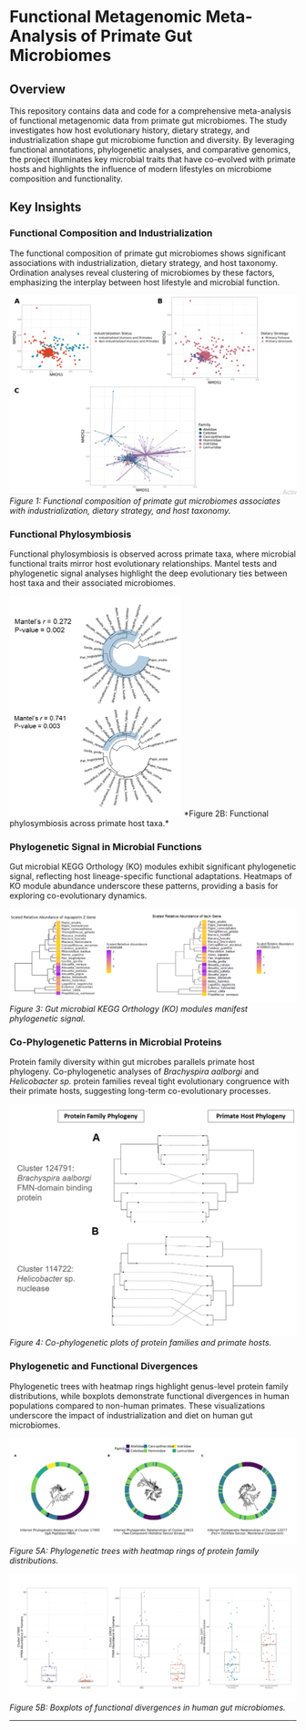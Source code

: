 # Functional Metagenomic Meta-Analysis of Primate Gut Microbiomes

## Overview

This repository contains data and code for a comprehensive meta-analysis of functional metagenomic data from primate gut microbiomes. The study investigates how host evolutionary history, dietary strategy, and industrialization shape gut microbiome function and diversity. By leveraging functional annotations, phylogenetic analyses, and comparative genomics, the project illuminates key microbial traits that have co-evolved with primate hosts and highlights the influence of modern lifestyles on microbiome composition and functionality.

## Key Insights

### Functional Composition and Industrialization

The functional composition of primate gut microbiomes shows significant associations with industrialization, dietary strategy, and host taxonomy. Ordination analyses reveal clustering of microbiomes by these factors, emphasizing the interplay between host lifestyle and microbial function.

![Functional composition ordinations](results/figures/ordinations.png)
*Figure 1: Functional composition of primate gut microbiomes associates with industrialization, dietary strategy, and host taxonomy.*

### Functional Phylosymbiosis

Functional phylosymbiosis is observed across primate taxa, where microbial functional traits mirror host evolutionary relationships. Mantel tests and phylogenetic signal analyses highlight the deep evolutionary ties between host taxa and their associated microbiomes.

<img src="results/figures/micro_mantel.png" alt="Functional phylosymbiosis" style="width:60%; height:60%;">
*Figure 2B: Functional phylosymbiosis across primate host taxa.*

### Phylogenetic Signal in Microbial Functions

Gut microbial KEGG Orthology (KO) modules exhibit significant phylogenetic signal, reflecting host lineage-specific functional adaptations. Heatmaps of KO module abundance underscore these patterns, providing a basis for exploring co-evolutionary dynamics.

![Phylogenetic signal in microbial functions](results/figures/pagels_heatmaps.png)
*Figure 3: Gut microbial KEGG Orthology (KO) modules manifest phylogenetic signal.*

### Co-Phylogenetic Patterns in Microbial Proteins

Protein family diversity within gut microbes parallels primate host phylogeny. Co-phylogenetic analyses of *Brachyspira aalborgi* and *Helicobacter sp.* protein families reveal tight evolutionary congruence with their primate hosts, suggesting long-term co-evolutionary processes.

![Co-phylogenetic plots](results/figures/cophylo_plots.png)
*Figure 4: Co-phylogenetic plots of protein families and primate hosts.*

### Phylogenetic and Functional Divergences

Phylogenetic trees with heatmap rings highlight genus-level protein family distributions, while boxplots demonstrate functional divergences in human populations compared to non-human primates. These visualizations underscore the impact of industrialization and diet on human gut microbiomes.

![Genus-level protein family phylogeny](results/figures/genus_protein_phylogeny.png)
*Figure 5A: Phylogenetic trees with heatmap rings of protein family distributions.*

![Functional divergences in human microbiomes](results/figures/human_diffs.png)
*Figure 5B: Boxplots of functional divergences in human gut microbiomes.*

---

